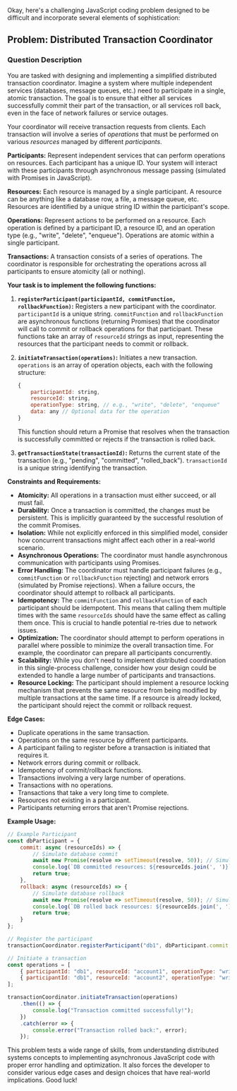 Okay, here's a challenging JavaScript coding problem designed to be difficult and incorporate several elements of sophistication:

## Problem: Distributed Transaction Coordinator

### Question Description

You are tasked with designing and implementing a simplified distributed transaction coordinator.  Imagine a system where multiple independent services (databases, message queues, etc.) need to participate in a single, atomic transaction. The goal is to ensure that either all services successfully commit their part of the transaction, or all services roll back, even in the face of network failures or service outages.

Your coordinator will receive transaction requests from clients. Each transaction will involve a series of *operations* that must be performed on various *resources* managed by different *participants*.

**Participants:** Represent independent services that can perform operations on resources. Each participant has a unique ID. Your system will interact with these participants through asynchronous message passing (simulated with Promises in JavaScript).

**Resources:**  Each resource is managed by a single participant.  A resource can be anything like a database row, a file, a message queue, etc. Resources are identified by a unique string ID within the participant's scope.

**Operations:**  Represent actions to be performed on a resource.  Each operation is defined by a participant ID, a resource ID, and an operation type (e.g., "write", "delete", "enqueue").  Operations are atomic within a single participant.

**Transactions:** A transaction consists of a series of operations.  The coordinator is responsible for orchestrating the operations across all participants to ensure atomicity (all or nothing).

**Your task is to implement the following functions:**

1.  **`registerParticipant(participantId, commitFunction, rollbackFunction)`:** Registers a new participant with the coordinator. `participantId` is a unique string. `commitFunction` and `rollbackFunction` are asynchronous functions (returning Promises) that the coordinator will call to commit or rollback operations for that participant.  These functions take an array of `resourceId` strings as input, representing the resources that the participant needs to commit or rollback.

2.  **`initiateTransaction(operations)`:** Initiates a new transaction. `operations` is an array of operation objects, each with the following structure:
    ```javascript
    {
        participantId: string,
        resourceId: string,
        operationType: string, // e.g., "write", "delete", "enqueue"
        data: any // Optional data for the operation
    }
    ```
    This function should return a Promise that resolves when the transaction is successfully committed or rejects if the transaction is rolled back.

3.  **`getTransactionState(transactionId)`:** Returns the current state of the transaction (e.g., "pending", "committed", "rolled_back"). `transactionId` is a unique string identifying the transaction.

**Constraints and Requirements:**

*   **Atomicity:** All operations in a transaction must either succeed, or all must fail.
*   **Durability:** Once a transaction is committed, the changes must be persistent. This is implicitly guaranteed by the successful resolution of the commit Promises.
*   **Isolation:**  While not explicitly enforced in this simplified model, consider how concurrent transactions might affect each other in a real-world scenario.
*   **Asynchronous Operations:**  The coordinator must handle asynchronous communication with participants using Promises.
*   **Error Handling:**  The coordinator must handle participant failures (e.g., `commitFunction` or `rollbackFunction` rejecting) and network errors (simulated by Promise rejections).  When a failure occurs, the coordinator should attempt to rollback all participants.
*   **Idempotency:** The `commitFunction` and `rollbackFunction` of each participant should be idempotent.  This means that calling them multiple times with the same `resourceIds` should have the same effect as calling them once. This is crucial to handle potential re-tries due to network issues.
*   **Optimization:**  The coordinator should attempt to perform operations in parallel where possible to minimize the overall transaction time. For example, the coordinator can prepare all participants concurrently.
*   **Scalability:**  While you don't need to implement distributed coordination in this single-process challenge, consider how your design could be extended to handle a large number of participants and transactions.
*   **Resource Locking:** The participant should implement a resource locking mechanism that prevents the same resource from being modified by multiple transactions at the same time. If a resource is already locked, the participant should reject the commit or rollback request.

**Edge Cases:**

*   Duplicate operations in the same transaction.
*   Operations on the same resource by different participants.
*   A participant failing to register before a transaction is initiated that requires it.
*   Network errors during commit or rollback.
*   Idempotency of commit/rollback functions.
*   Transactions involving a very large number of operations.
*   Transactions with no operations.
*   Transactions that take a very long time to complete.
*   Resources not existing in a participant.
*   Participants returning errors that aren't Promise rejections.

**Example Usage:**

```javascript
// Example Participant
const dbParticipant = {
    commit: async (resourceIds) => {
        // Simulate database commit
        await new Promise(resolve => setTimeout(resolve, 50)); // Simulate latency
        console.log(`DB committed resources: ${resourceIds.join(', ')}`);
        return true;
    },
    rollback: async (resourceIds) => {
        // Simulate database rollback
        await new Promise(resolve => setTimeout(resolve, 50)); // Simulate latency
        console.log(`DB rolled back resources: ${resourceIds.join(', ')}`);
        return true;
    }
};

// Register the participant
transactionCoordinator.registerParticipant("db1", dbParticipant.commit, dbParticipant.rollback);

// Initiate a transaction
const operations = [
    { participantId: "db1", resourceId: "account1", operationType: "write", data: { balance: 100 } },
    { participantId: "db1", resourceId: "account2", operationType: "write", data: { balance: 200 } }
];

transactionCoordinator.initiateTransaction(operations)
    .then(() => {
        console.log("Transaction committed successfully!");
    })
    .catch(error => {
        console.error("Transaction rolled back:", error);
    });
```

This problem tests a wide range of skills, from understanding distributed systems concepts to implementing asynchronous JavaScript code with proper error handling and optimization. It also forces the developer to consider various edge cases and design choices that have real-world implications. Good luck!
